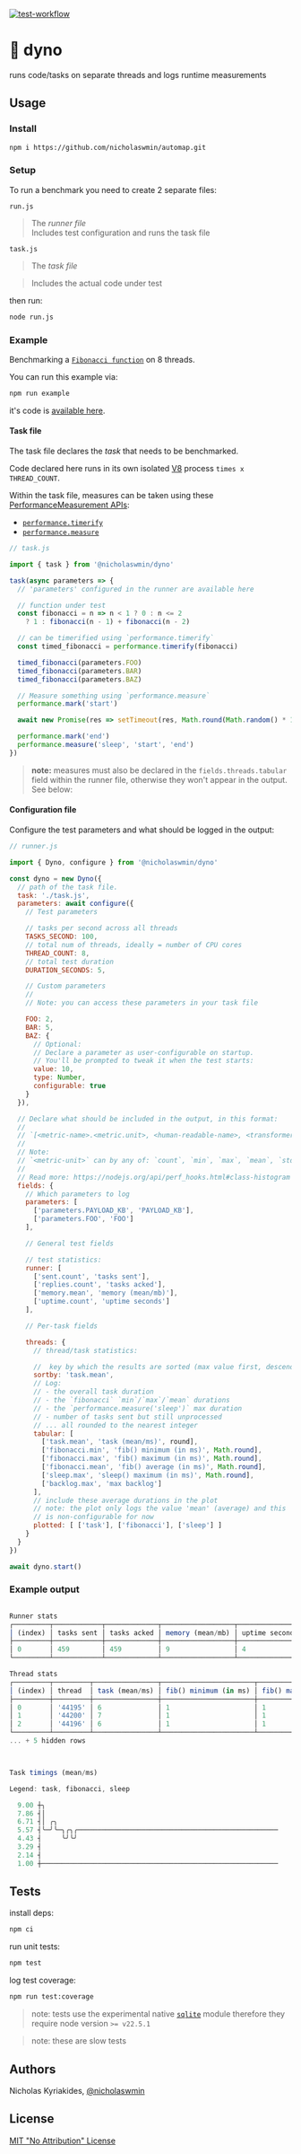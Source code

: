 [![test-workflow][test-badge]][test-workflow]

# :wrench: dyno

runs code/tasks on separate threads and logs runtime measurements

## Usage

### Install

```bash
npm i https://github.com/nicholaswmin/automap.git
```

### Setup

To run a benchmark you need to create 2 separate files:

`run.js`

> The *runner file*  
> Includes test configuration and runs the task file 

`task.js`

> The *task file*

> Includes the actual code under test

then run:

```bash
node run.js
```

### Example

Benchmarking a [`Fibonacci function`][fib] on 8 threads.

You can run this example via:

```bash
npm run example
```

it's code is [available here][example-code].

#### Task file

The task file declares the *task* that needs to be benchmarked.

Code declared here runs in its own isolated [V8][v8]
process `times x THREAD_COUNT`.

Within the task file, measures can be taken using
these [PerformanceMeasurement APIs][perf-api]:

- [`performance.timerify`][timerify]
- [`performance.measure`][measure]

```js
// task.js

import { task } from '@nicholaswmin/dyno'

task(async parameters => {
  // 'parameters' configured in the runner are available here

  // function under test
  const fibonacci = n => n < 1 ? 0 : n <= 2
    ? 1 : fibonacci(n - 1) + fibonacci(n - 2)

  // can be timerified using `performance.timerify`
  const timed_fibonacci = performance.timerify(fibonacci)

  timed_fibonacci(parameters.FOO)
  timed_fibonacci(parameters.BAR)
  timed_fibonacci(parameters.BAZ)

  // Measure something using `performance.measure`
  performance.mark('start')

  await new Promise(res => setTimeout(res, Math.round(Math.random() * 10) ))

  performance.mark('end')
  performance.measure('sleep', 'start', 'end')
})
```

> **note:** measures must also be declared in the
> `fields.threads.tabular` field within the
> runner file, otherwise they won't appear in the output.\
> See below:

#### Configuration file

Configure the test parameters and what should be logged in the output:

```js
// runner.js

import { Dyno, configure } from '@nicholaswmin/dyno'

const dyno = new Dyno({
  // path of the task file.
  task: './task.js',
  parameters: await configure({
    // Test parameters

    // tasks per second across all threads
    TASKS_SECOND: 100,
    // total num of threads, ideally = number of CPU cores
    THREAD_COUNT: 8,
    // total test duration
    DURATION_SECONDS: 5,

    // Custom parameters
    //
    // Note: you can access these parameters in your task file

    FOO: 2,
    BAR: 5,
    BAZ: {
      // Optional:
      // Declare a parameter as user-configurable on startup.
      // You'll be prompted to tweak it when the test starts:
      value: 10,
      type: Number,
      configurable: true
    }
  }),

  // Declare what should be included in the output, in this format:
  //
  // `[<metric-name>.<metric.unit>, <human-readable-name>, <transformer-function>]`
  //
  // Note:
  // `<metric-unit>` can by any of: `count`, `min`, `max`, `mean`, `stddev`
  //
  // Read more: https://nodejs.org/api/perf_hooks.html#class-histogram
  fields: {
    // Which parameters to log
    parameters: [
      ['parameters.PAYLOAD_KB', 'PAYLOAD_KB'],
      ['parameters.FOO', 'FOO']
    ],

    // General test fields

    // test statistics:
    runner: [
      ['sent.count', 'tasks sent'],
      ['replies.count', 'tasks acked'],
      ['memory.mean', 'memory (mean/mb)'],
      ['uptime.count', 'uptime seconds']
    ],

    // Per-task fields

    threads: {
      // thread/task statistics:

      //  key by which the results are sorted (max value first, descending)
      sortby: 'task.mean',
      // Log:
      // - the overall task duration
      // - the `fibonacci` `min`/`max`/`mean` durations
      // - the `performance.measure('sleep')` max duration
      // - number of tasks sent but still unprocessed
      // ... all rounded to the nearest integer
      tabular: [
        ['task.mean', 'task (mean/ms)', round],
        ['fibonacci.min', 'fib() minimum (in ms)', Math.round],
        ['fibonacci.max', 'fib() maximum (in ms)', Math.round],
        ['fibonacci.mean', 'fib() average (in ms)', Math.round],
        ['sleep.max', 'sleep() maximum (in ms)', Math.round],
        ['backlog.max', 'max backlog']
      ],
      // include these average durations in the plot
      // note: the plot only logs the value 'mean' (average) and this
      // is non-configurable for now
      plotted: [ ['task'], ['fibonacci'], ['sleep'] ]
    }
  }
})

await dyno.start()
```

### Example output

```js

Runner stats
┌─────────┬────────────┬─────────────┬──────────────────┬────────────────┐
│ (index) │ tasks sent │ tasks acked │ memory (mean/mb) │ uptime seconds │
├─────────┼────────────┼─────────────┼──────────────────┼────────────────┤
│ 0       │ 459        │ 459         │ 9                │ 4              │
└─────────┴────────────┴─────────────┴──────────────────┴────────────────┘

Thread stats
┌─────────┬─────────┬────────────────┬───────────────────────┬───────────────────────┬───────────────────────┬─────────────────────────┬─────────────┐
│ (index) │ thread  │ task (mean/ms) │ fib() minimum (in ms) │ fib() maximum (in ms) │ fib() average (in ms) │ sleep() maximum (in ms) │ max backlog │
├─────────┼─────────┼────────────────┼───────────────────────┼───────────────────────┼───────────────────────┼─────────────────────────┼─────────────┤
│ 0       │ '44195' │ 6              │ 1                     │ 1                     │ 1                     │ 12                      │ 2           │
│ 1       │ '44200' │ 7              │ 1                     │ 1                     │ 1                     │ 12                      │ 2           │
│ 2       │ '44196' │ 6              │ 1                     │ 1                     │ 1                     │ 11                      │ 1           │
└─────────┴─────────┴────────────────┴───────────────────────┴───────────────────────┴───────────────────────┴─────────────────────────┴─────────────┘
... + 5 hidden rows



Task timings (mean/ms)

Legend: task, fibonacci, sleep

  9.00 ┼╮                                                           
  7.86 ┤│                                                           
  6.71 ┤│ ╭╮                                                        
  5.57 ┤╰─╯╰─╮╭╮╭────────────────────────────────────────────────── 
  4.43 ┤     ╰╯╰╯                                                   
  3.29 ┤                                                            
  2.14 ┤                                                            
  1.00 ┼─────────────────────────────────────────────────────────── 
```

## Tests

install deps:

```bash
npm ci
```

run unit tests:

```bash
npm test
```

log test coverage:

```bash
npm run test:coverage
```

> note: tests use the experimental native [`sqlite`][sqlite] module therefore
> they require node version `>= v22.5.1`

> note: these are slow tests

## Authors

Nicholas Kyriakides, [@nicholaswmin][nicholaswmin]

## License

[MIT "No Attribution" License][license]

<!--- Badges -->

[test-badge]: https://github.com/nicholaswmin/dyno/actions/workflows/test.yml/badge.svg
[test-workflow]: https://github.com/nicholaswmin/dyno/actions/workflows/test:unit.yml

<!--- General Refs -->

[perf-api]: https://nodejs.org/api/perf_hooks.html#performance-measurement-apis
[timerify]: https://nodejs.org/api/perf_hooks.html#performancetimerifyfn-options
[measure]: https://nodejs.org/api/perf_hooks.html#class-performancemeasure
[fib]: https://en.wikipedia.org/wiki/Fibonacci_sequence
[v8]: https://nodejs.org/en/learn/getting-started/the-v8-javascript-engine
[sqlite]: https://nodejs.org/api/sqlite.html

[example-code]: .github/example
[nicholaswmin]: https://github.com/nicholaswmin
[license]: ./LICENSE
